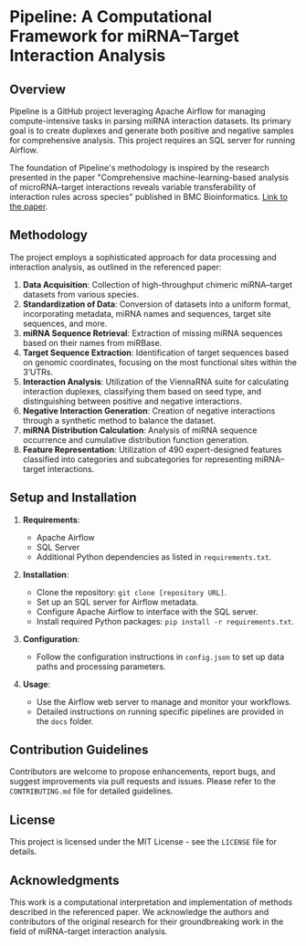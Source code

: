 
# Pipeline: A Computational Framework for miRNA–Target Interaction Analysis

## Overview

Pipeline is a GitHub project leveraging Apache Airflow for managing compute-intensive tasks in parsing miRNA interaction datasets. Its primary goal is to create duplexes and generate both positive and negative samples for comprehensive analysis. This project requires an SQL server for running Airflow.

The foundation of Pipeline's methodology is inspired by the research presented in the paper "Comprehensive machine-learning-based analysis of microRNA–target interactions reveals variable transferability of interaction rules across species" published in BMC Bioinformatics. [Link to the paper](https://bmcbioinformatics.biomedcentral.com/articles/10.1186/s12859-021-04164-x#Sec23).

## Methodology

The project employs a sophisticated approach for data processing and interaction analysis, as outlined in the referenced paper:

1. **Data Acquisition**: Collection of high-throughput chimeric miRNA–target datasets from various species.
2. **Standardization of Data**: Conversion of datasets into a uniform format, incorporating metadata, miRNA names and sequences, target site sequences, and more.
3. **miRNA Sequence Retrieval**: Extraction of missing miRNA sequences based on their names from miRBase.
4. **Target Sequence Extraction**: Identification of target sequences based on genomic coordinates, focusing on the most functional sites within the 3’UTRs.
5. **Interaction Analysis**: Utilization of the ViennaRNA suite for calculating interaction duplexes, classifying them based on seed type, and distinguishing between positive and negative interactions.
6. **Negative Interaction Generation**: Creation of negative interactions through a synthetic method to balance the dataset.
7. **miRNA Distribution Calculation**: Analysis of miRNA sequence occurrence and cumulative distribution function generation.
8. **Feature Representation**: Utilization of 490 expert-designed features classified into categories and subcategories for representing miRNA–target interactions.

## Setup and Installation

1. **Requirements**:
    - Apache Airflow
    - SQL Server
    - Additional Python dependencies as listed in `requirements.txt`.

2. **Installation**:
    - Clone the repository: `git clone [repository URL]`.
    - Set up an SQL server for Airflow metadata.
    - Configure Apache Airflow to interface with the SQL server.
    - Install required Python packages: `pip install -r requirements.txt`.

3. **Configuration**:
    - Follow the configuration instructions in `config.json` to set up data paths and processing parameters.

4. **Usage**:
    - Use the Airflow web server to manage and monitor your workflows.
    - Detailed instructions on running specific pipelines are provided in the `docs` folder.

## Contribution Guidelines

Contributors are welcome to propose enhancements, report bugs, and suggest improvements via pull requests and issues. Please refer to the `CONTRIBUTING.md` file for detailed guidelines.

## License

This project is licensed under the MIT License - see the `LICENSE` file for details.

## Acknowledgments

This work is a computational interpretation and implementation of methods described in the referenced paper. We acknowledge the authors and contributors of the original research for their groundbreaking work in the field of miRNA–target interaction analysis.
